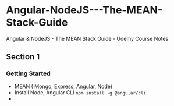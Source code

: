 # Angular-NodeJS---The-MEAN-Stack-Guide
Angular &amp; NodeJS - The MEAN Stack Guide - Udemy Course Notes

## Section 1
### Getting Started
- MEAN ( Mongo, Express, Angular, Node)
- Install Node, Angular CLI `npm install -g @angular/cli`
- 
<!--stackedit_data:
eyJoaXN0b3J5IjpbMzEzMDQzNzUyLDExNDk3MTQ0NzcsLTE2OT
gzODMzMjldfQ==
-->